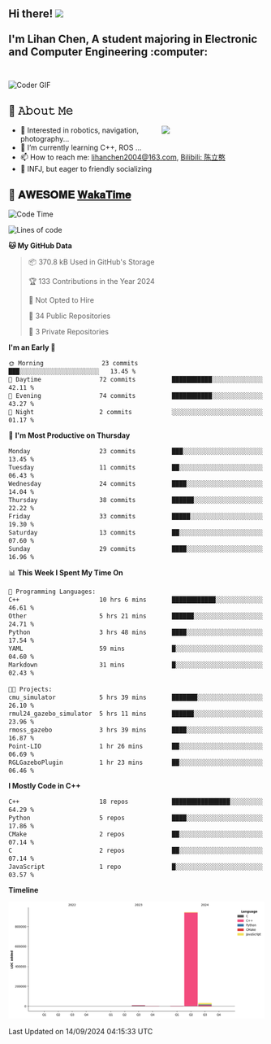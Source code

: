 <h2 align="left">
 <abc>
  <br>Hi there! <img src="https://user-images.githubusercontent.com/42378118/110234147-e3259600-7f4e-11eb-95be-0c4047144dea.gif" width="30"><br>
  <br> I'm Lihan Chen, A student majoring in Electronic and Computer Engineering :computer:<br>
  <br>
 </abc>
</h2>

<img align="center" src="https://media.giphy.com/media/SWoSkN6DxTszqIKEqv/giphy.gif" alt="Coder GIF" width="500">

## :book: 𝙰𝚋𝚘𝚞𝚝 𝙼𝚎

<img align="right" width="40%" src="https://github-readme-stats.vercel.app/api?username=LihanChen2004&show_icons=true&icon_color=CE1D2D&text_color=718096&bg_color=ffffff&hide_title=true" />

- 🌟 Interested in robotics, navigation, photography...
- 🌱 I’m currently learning C++, ROS ... 
- 📫 How to reach me: lihanchen2004@163.com, [Bilibili: 陈立憨](https://space.bilibili.com/170786212)
- 👯 INFJ, but eager to friendly socializing

## 📜 𝐀𝐖𝐄𝐒𝐎𝐌𝐄 [𝐖𝐚𝐤𝐚𝐓𝐢𝐦𝐞](https://github.com/anmol098/waka-readme-stats)

<!--START_SECTION:waka-->
![Code Time](http://img.shields.io/badge/Code%20Time-115%20hrs%2023%20mins-blue)

![Lines of code](https://img.shields.io/badge/From%20Hello%20World%20I%27ve%20Written-988.4%20thousand%20lines%20of%20code-blue)

**🐱 My GitHub Data** 

> 📦 370.8 kB Used in GitHub's Storage 
 > 
> 🏆 133 Contributions in the Year 2024
 > 
> 🚫 Not Opted to Hire
 > 
> 📜 34 Public Repositories 
 > 
> 🔑 3 Private Repositories 
 > 
**I'm an Early 🐤** 

```text
🌞 Morning                23 commits          ███░░░░░░░░░░░░░░░░░░░░░░   13.45 % 
🌆 Daytime                72 commits          ███████████░░░░░░░░░░░░░░   42.11 % 
🌃 Evening                74 commits          ███████████░░░░░░░░░░░░░░   43.27 % 
🌙 Night                  2 commits           ░░░░░░░░░░░░░░░░░░░░░░░░░   01.17 % 
```
📅 **I'm Most Productive on Thursday** 

```text
Monday                   23 commits          ███░░░░░░░░░░░░░░░░░░░░░░   13.45 % 
Tuesday                  11 commits          ██░░░░░░░░░░░░░░░░░░░░░░░   06.43 % 
Wednesday                24 commits          ████░░░░░░░░░░░░░░░░░░░░░   14.04 % 
Thursday                 38 commits          ██████░░░░░░░░░░░░░░░░░░░   22.22 % 
Friday                   33 commits          █████░░░░░░░░░░░░░░░░░░░░   19.30 % 
Saturday                 13 commits          ██░░░░░░░░░░░░░░░░░░░░░░░   07.60 % 
Sunday                   29 commits          ████░░░░░░░░░░░░░░░░░░░░░   16.96 % 
```


📊 **This Week I Spent My Time On** 

```text
💬 Programming Languages: 
C++                      10 hrs 6 mins       ████████████░░░░░░░░░░░░░   46.61 % 
Other                    5 hrs 21 mins       ██████░░░░░░░░░░░░░░░░░░░   24.71 % 
Python                   3 hrs 48 mins       ████░░░░░░░░░░░░░░░░░░░░░   17.54 % 
YAML                     59 mins             █░░░░░░░░░░░░░░░░░░░░░░░░   04.60 % 
Markdown                 31 mins             █░░░░░░░░░░░░░░░░░░░░░░░░   02.43 % 

🐱‍💻 Projects: 
cmu_simulator            5 hrs 39 mins       ███████░░░░░░░░░░░░░░░░░░   26.10 % 
rmul24_gazebo_simulator  5 hrs 11 mins       ██████░░░░░░░░░░░░░░░░░░░   23.96 % 
rmoss_gazebo             3 hrs 39 mins       ████░░░░░░░░░░░░░░░░░░░░░   16.87 % 
Point-LIO                1 hr 26 mins        ██░░░░░░░░░░░░░░░░░░░░░░░   06.69 % 
RGLGazeboPlugin          1 hr 23 mins        ██░░░░░░░░░░░░░░░░░░░░░░░   06.46 % 
```

**I Mostly Code in C++** 

```text
C++                      18 repos            ████████████████░░░░░░░░░   64.29 % 
Python                   5 repos             ████░░░░░░░░░░░░░░░░░░░░░   17.86 % 
CMake                    2 repos             ██░░░░░░░░░░░░░░░░░░░░░░░   07.14 % 
C                        2 repos             ██░░░░░░░░░░░░░░░░░░░░░░░   07.14 % 
JavaScript               1 repo              █░░░░░░░░░░░░░░░░░░░░░░░░   03.57 % 
```



**Timeline**

![Lines of Code chart](https://raw.githubusercontent.com/LihanChen2004/LihanChen2004/main/assets/bar_graph.png)


 Last Updated on 14/09/2024 04:15:33 UTC
<!--END_SECTION:waka-->

<!--
**LihanChen2004/LihanChen2004** is a ✨ _special_ ✨ repository because its `README.md` (this file) appears on your GitHub profile.

Here are some ideas to get you started:

- 🔭 I’m currently working on ...
- 🌱 I’m currently learning ...
- 👯 I’m looking to collaborate on ...
- 🤔 I’m looking for help with ...
- 💬 Ask me about ...
- 📫 How to reach me: ...
- 😄 Pronouns: ...
- ⚡ Fun fact: ...
-->
